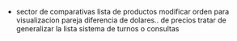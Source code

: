 + sector de comparativas
lista de productos
modificar orden para visualizacion pareja
diferencia de dolares.. de precios tratar de generalizar la lista
sistema de turnos o consultas